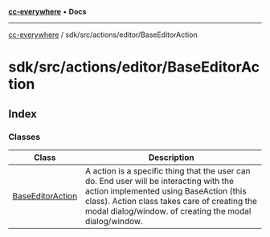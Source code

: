 [**cc-everywhere**](../../../../../index.md) • **Docs**

***

[cc-everywhere](../../../../../index.md) / sdk/src/actions/editor/BaseEditorAction

# sdk/src/actions/editor/BaseEditorAction

## Index

### Classes

| Class | Description |
| ------ | ------ |
| [BaseEditorAction](classes/BaseEditorAction.md) | A action is a specific thing that the user can do. End user will be interacting with the action implemented using BaseAction (this class). Action class takes care of creating the modal dialog/window. of creating the modal dialog/window. |
